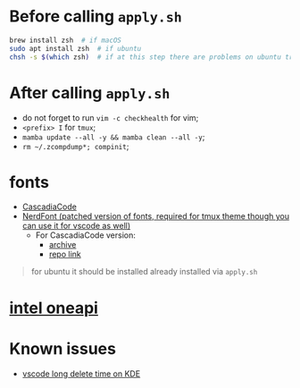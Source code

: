 # Before calling `apply.sh`
```bash
brew install zsh  # if macOS
sudo apt install zsh  # if ubuntu
chsh -s $(which zsh)  # if at this step there are problems on ubuntu try this: sudo usermod -s /usr/bin/zsh $(whoami)
```


# After calling `apply.sh`
* do not forget to run `vim -c checkhealth` for vim;
* `<prefix> I` for `tmux`;
* `mamba update --all -y && mamba clean --all -y`;
* `rm ~/.zcompdump*; compinit`;


# fonts
* [CascadiaCode](https://github.com/microsoft/cascadia-code)
* [NerdFont (patched version of fonts, required for tmux theme though you can use it for vscode as well)](https://github.com/ryanoasis/nerd-fonts)
  * For CascadiaCode version:
    * [archive](https://github.com/ryanoasis/nerd-fonts/releases/latest)
    * [repo link](https://github.com/ryanoasis/nerd-fonts/tree/master/patched-fonts/CascadiaCode)
> for ubuntu it should be installed already installed via `apply.sh`


# [intel oneapi](https://software.intel.com/content/www/us/en/develop/tools/oneapi/all-toolkits.html)


# Known issues 
* [vscode long delete time on KDE](https://jamezrin.name/fix-visual-studio-code-freezing-when-deleting)
